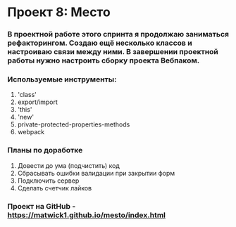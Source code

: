 # Проект 8: Место
### В проектной работе этого спринта я продолжаю заниматься рефакторингом. Создаю ещё несколько классов и настроиваю связи между ними. В завершении проектной работы нужно настроить сборку проекта Вебпаком.
### Используемые инструменты:
1. 'class'
2. export/import
3. 'this'
4. 'new'
5. private-protected-properties-methods
6. webpack

### Планы по доработке
1. Довести до ума (подчистить) код
2. Сбрасывать ошибки валидации при закрытии форм
3. Подключить сервер
4. Сделать счетчик лайков

### Проект на GitHub - https://matwick1.github.io/mesto/index.html
